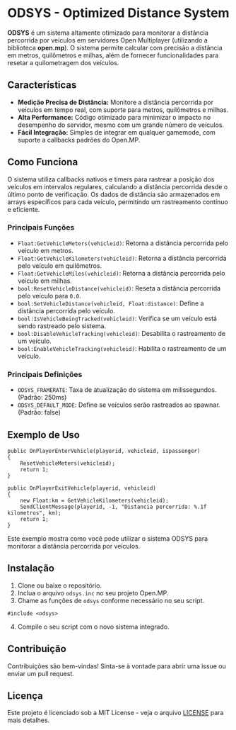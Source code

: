# **ODSYS - Optimized Distance System**

**ODSYS** é um sistema altamente otimizado para monitorar a distância percorrida por veículos em servidores Open Multiplayer (utilizando a biblioteca **open.mp**). O sistema permite calcular com precisão a distância em metros, quilômetros e milhas, além de fornecer funcionalidades para resetar a quilometragem dos veículos.

## **Características**

- **Medição Precisa de Distância:** Monitore a distância percorrida por veículos em tempo real, com suporte para metros, quilômetros e milhas.
- **Alta Performance:** Código otimizado para minimizar o impacto no desempenho do servidor, mesmo com um grande número de veículos.
- **Fácil Integração:** Simples de integrar em qualquer gamemode, com suporte a callbacks padrões do Open.MP.

## **Como Funciona**

O sistema utiliza callbacks nativos e timers para rastrear a posição dos veículos em intervalos regulares, calculando a distância percorrida desde o último ponto de verificação. Os dados de distância são armazenados em arrays específicos para cada veículo, permitindo um rastreamento contínuo e eficiente.

### **Principais Funções**

- `Float:GetVehicleMeters(vehicleid)`: Retorna a distância percorrida pelo veículo em metros.
- `Float:GetVehicleKilometers(vehicleid)`: Retorna a distância percorrida pelo veículo em quilômetros.
- `Float:GetVehicleMiles(vehicleid)`: Retorna a distância percorrida pelo veículo em milhas.
- `bool:ResetVehicleDistance(vehicleid)`: Reseta a distância percorrida pelo veículo para `0.0`.
- `bool:SetVehicleDistance(vehicleid, Float:distance)`: Define a distância percorrida pelo veículo.
- `bool:IsVehicleBeingTracked(vehicleid)`: Verifica se um veículo está sendo rastreado pelo sistema.
- `bool:DisableVehicleTracking(vehicleid)`: Desabilita o rastreamento de um veículo.
- `bool:EnableVehicleTracking(vehicleid)`: Habilita o rastreamento de um veículo.

### **Principais Definições**
- `ODSYS_FRAMERATE`: Taxa de atualização do sistema em milissegundos. (Padrão: 250ms)
- `ODSYS_DEFAULT_MODE`: Define se veículos serão rastreados ao spawnar. (Padrão: false)

## **Exemplo de Uso**

```pawn
public OnPlayerEnterVehicle(playerid, vehicleid, ispassenger)
{
    ResetVehicleMeters(vehicleid);
    return 1;
}

public OnPlayerExitVehicle(playerid, vehicleid)
{
    new Float:km = GetVehicleKilometers(vehicleid);
    SendClientMessage(playerid, -1, "Distancia percorrida: %.1f kilometros", km);
    return 1;
}
```

Este exemplo mostra como você pode utilizar o sistema ODSYS para monitorar a distância percorrida por veículos.

## **Instalação**

1. Clone ou baixe o repositório.
2. Inclua o arquivo `odsys.inc` no seu projeto Open.MP.
3. Chame as funções de `odsys` conforme necessário no seu script.

```pawn
#include <odsys>
```
4. Compile o seu script com o novo sistema integrado.

## **Contribuição**

Contribuições são bem-vindas! Sinta-se à vontade para abrir uma issue ou enviar um pull request.

## **Licença**

Este projeto é licenciado sob a MIT License - veja o arquivo [LICENSE](LICENSE) para mais detalhes.
